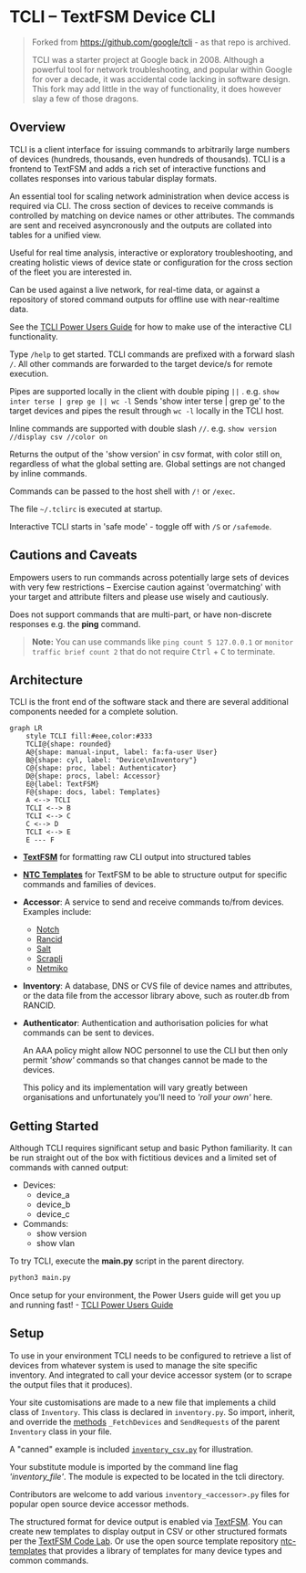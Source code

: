 # TCLI – TextFSM Device CLI

> Forked from <https://github.com/google/tcli> - as that repo is archived.
>
> TCLI was a starter project at Google back in 2008. Although a powerful tool for network
> troubleshooting, and popular within Google for over a decade, it was accidental code lacking in
> software design. This fork may add little in the way of functionality, it does however slay a
> few of those dragons.

## Overview

TCLI is a client interface for issuing commands to arbitrarily large numbers of devices
(hundreds, thousands, even hundreds of thousands). TCLI is a frontend to TextFSM and adds a
rich set of interactive functions and collates responses into various tabular display formats.

An essential tool for scaling network administration when device access is required via CLI.
The cross section of devices to receive commands is controlled by matching on device names or
other attributes. The commands are sent and received asyncronously and the outputs are collated
into tables for a unified view.

Useful for real time analysis, interactive or exploratory troubleshooting, and creating holistic
views of device state or configuration for the cross section of the fleet you are interested in.

Can be used against a live network, for real-time data, or against a repository of stored command
outputs for offline use with near-realtime data.

See the [TCLI Power Users Guide](https://github.com/harro/tcli/wiki/TCLI-Power-Users-Guide) for how
to make use of the interactive CLI functionality.

Type ```/help``` to get started. TCLI commands are prefixed with a forward slash ```/```.
All other commands are forwarded to the target device/s for remote execution.

Pipes are supported locally in the client with double piping ```||``` . e.g.
```show inter terse | grep ge || wc -l```
Sends 'show inter terse | grep ge' to the target devices and pipes the result through ```wc -l```
locally in the TCLI host.

Inline commands are supported with double slash ```//```. e.g.
```show version //display csv //color on```

Returns the output of the 'show version' in csv format, with color still on,
regardless of what the global setting are. Global settings are not changed
by inline commands.

Commands can be passed to the host shell with ```/!``` or ```/exec```.

The file ```~/.tclirc``` is executed at startup.

Interactive TCLI starts in 'safe mode' - toggle off with ```/S``` or ```/safemode```.

## Cautions and Caveats

Empowers users to run commands across potentially large sets of devices with very few restrictions –
Exercise caution against 'overmatching' with your target and attribute filters and please use wisely and cautiously.

Does not support commands that are multi-part, or have non-discrete responses
e.g. the **ping** command.

<!-- markdownlint-disable MD033 -->
> **Note:** You can use commands like `ping count 5 127.0.0.1` or
`monitor traffic brief count 2` that do not require
<kbd>Ctrl</kbd> + <kbd>C</kbd> to terminate.
<!-- markdownlint-enable MD033 -->

## Architecture

TCLI is the front end of the software stack and there are several additional
components needed for a complete solution.

```mermaid
graph LR
    style TCLI fill:#eee,color:#333
    TCLI@{shape: rounded}
    A@{shape: manual-input, label: fa:fa-user User}
    B@{shape: cyl, label: "Device\nInventory"}
    C@{shape: proc, label: Authenticator}
    D@{shape: procs, label: Accessor}
    E@{label: TextFSM}
    F@{shape: docs, label: Templates}
    A <--> TCLI
    TCLI <--> B
    TCLI <--> C
    C <--> D
    TCLI <--> E
    E --- F
```

* [**TextFSM**](https://github.com/google/textfsm/wiki/Code-Lab) for formatting raw
CLI output into structured tables
* [**NTC Templates**](https://github.com/networktocode/ntc-templates) for TextFSM
to be able to structure output for specific commands and families of devices.
* **Accessor**: A service to send and receive commands to/from devices.
Examples include:
  * [Notch](https://pypi.org/project/notch.agent/)
  * [Rancid](https://pypi.org/project/rancidcmd/)
  * [Salt](https://docs.saltproject.io/en/latest/contents.html)
  * [Scrapli](https://carlmontanari.github.io/scrapli/)
  * [Netmiko](https://pypi.org/project/netmiko/)
* **Inventory**: A database, DNS or CVS file of device names and attributes, or the data file
from the accessor library above, such as router.db from RANCID.
* **Authenticator**: Authentication and authorisation policies for what commands can be sent
to devices.
  
  An AAA policy might allow NOC personnel to use the CLI but then only permit _'show'_
commands so that changes cannot be made to the devices.
  
  This policy and its implementation will vary greatly between organisations and unfortunately
you'll need to _'roll your own'_ here.

## Getting Started

Although TCLI requires significant setup and basic Python familiarity. It can be run straight out
of the box with fictitious devices and a limited set of commands with canned output:

* Devices:
  * device_a
  * device_b
  * device_c
* Commands:
  * show version
  * show vlan

To try TCLI, execute the **main.py** script in the parent directory.

```python
python3 main.py
```

Once setup for your environment, the Power Users guide will get you up and running fast! -
[TCLI Power Users Guide](https://github.com/harro/tcli/wiki/TCLI-Power-Users-Guide)

## Setup

To use in your environment TCLI needs to be configured to retrieve a list of devices from whatever system
is used to manage the site specific inventory. And integrated to call your device accessor system
(or to scrape the output files that it produces).

Your site customisations are made to a new file that implements a child class of ``Inventory``.
This class is declared in ``inventory.py``. So import, inherit, and override the
[methods](https://github.com/search?q=repo%3Aharro%2Ftcli+NotImplementedError&type=code)
``_FetchDevices`` and ``SendRequests`` of the parent ``Inventory`` class in your file.

A "canned" example is included
[``inventory_csv.py``](https://github.com/harro/tcli/blob/master/tcli/inventory_csv.py) for illustration.

Your substitute module is imported by the command line flag _'inventory_file'_.
The module is expected to be located in the tcli directory.

Contributors are welcome to add various ``inventory_<accessor>.py`` files for popular open source
device accessor methods.

The structured format for device output is enabled via [TextFSM](https://github.com/google/textfsm).
You can create new templates to display output in CSV or other structured
formats per the [TextFSM Code Lab](https://github.com/google/textfsm/wiki/Code-Lab).
Or use the open source template repository
[ntc-templates](https://github.com/networktocode/ntc-templates)
that provides a library of templates for many device types and common commands.
